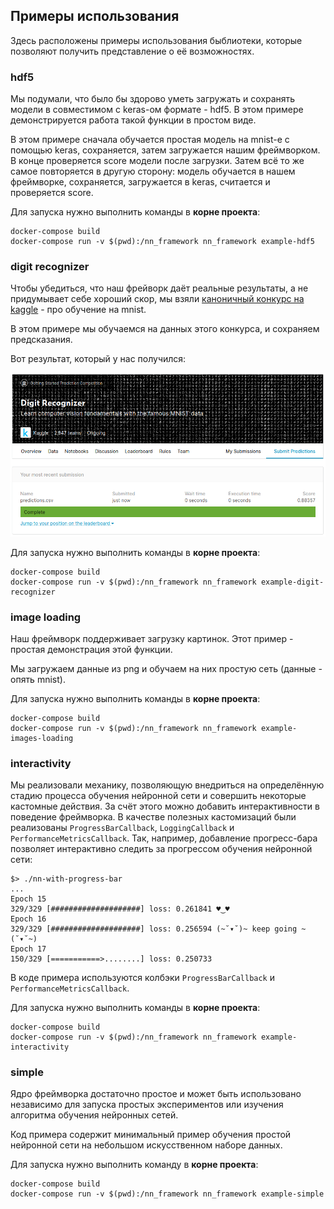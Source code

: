 ## Примеры использования

Здесь расположены примеры использования быблиотеки, которые позволяют получить представление о её возможностях.

### hdf5

Мы подумали, что было бы здорово уметь загружать и сохранять модели в совместимом с keras-ом формате - hdf5.
В этом примере демонстрируется работа такой функции в простом виде.

В этом примере сначала обучается простая модель на mnist-е с помощью keras, сохраняется, затем загружается нашим фреймворком. В конце проверяется score модели после загрузки.
Затем всё то же самое повторяется в другую сторону: модель обучается в нашем фреймворке, сохраняется, загружается в keras, считается и проверяется score.

Для запуска нужно выполнить команды в **корне проекта**:
```
docker-compose build
docker-compose run -v $(pwd):/nn_framework nn_framework example-hdf5
```

### digit recognizer

Чтобы убедиться, что наш фрейворк даёт реальные результаты, а не придумывает себе хороший скор, мы взяли [каноничный конкурс на kaggle](https://www.kaggle.com/c/digit-recognizer) - про обучение на mnist.

В этом примере мы обучаемся на данных этого конкурса, и сохраняем предсказания.

Вот результат, который у нас получился:

![Submit screenshot](/examples/digit_recognizer/kaggle.png)

Для запуска нужно выполнить команды в **корне проекта**:
```
docker-compose build
docker-compose run -v $(pwd):/nn_framework nn_framework example-digit-recognizer
```

### image loading

Наш фреймворк поддерживает загрузку картинок. Этот пример - простая демонстрация этой функции.

Мы загружаем данные из png и обучаем на них простую сеть (данные - опять mnist).

Для запуска нужно выполнить команды в **корне проекта**:
```
docker-compose build
docker-compose run -v $(pwd):/nn_framework nn_framework example-images-loading
```

### interactivity

Мы реализовали механику, позволяющую внедриться на определённую стадию процесса обучения нейронной сети и совершить некоторые кастомные действия. 
За счёт этого можно добавить интерактивности в поведение фреймворка. В качестве полезных кастомизаций были реализованы `ProgressBarCallback`, `LoggingCallback` и `PerformanceMetricsCallback`. Так, например, добавление прогресс-бара позволяет интерактивно следить за прогрессом обучения нейронной сети:
```
$> ./nn-with-progress-bar
...
Epoch 15
329/329 [####################] loss: 0.261841 ♥‿♥
Epoch 16
329/329 [####################] loss: 0.256594 (~˘▾˘)~ keep going ~(˘▾˘~)
Epoch 17
150/329 [===========>........] loss: 0.250733 
```

В коде примера используются колбэки `ProgressBarCallback` и `PerformanceMetricsCallback`.

Для запуска нужно выполнить команды в **корне проекта**:
```
docker-compose build
docker-compose run -v $(pwd):/nn_framework nn_framework example-interactivity
```

### simple

Ядро фреймворка достаточно простое и может быть использовано независимо для запуска простых экспериментов или изучения алгоритма обучения нейронных сетей.

Код примера содержит минимальный пример обучения простой нейронной сети на небольшом искусственном наборе данных.

Для запуска нужно выполнить команду в **корне проекта**:
```
docker-compose build
docker-compose run -v $(pwd):/nn_framework nn_framework example-simple
```

